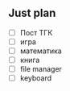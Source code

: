 ## Just plan
- [ ] Пост ТГК
- [ ] игра
- [ ] математика
- [ ] книга
- [ ] file manager 
- [ ] keyboard
